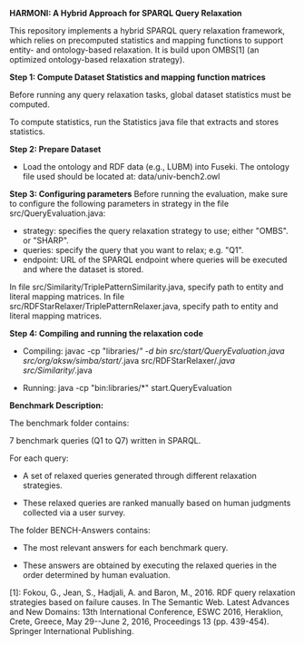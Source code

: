 **HARMONI: A Hybrid Approach for SPARQL Query Relaxation**

This repository implements a hybrid SPARQL query relaxation framework, which relies on precomputed statistics and mapping functions to support entity- and ontology-based relaxation. It is build upon OMBS[1] (an optimized ontology-based relaxation strategy). 

**Step 1: Compute Dataset Statistics and mapping function matrices**


Before running any query relaxation tasks, global dataset statistics must be computed. 


To compute statistics, run the Statistics java file that extracts and stores statistics.


**Step 2: Prepare Dataset**
- Load the ontology and RDF data (e.g., LUBM) into Fuseki.
 The ontology file used should be located at:
 data/univ-bench2.owl


**Step 3: Configuring parameters**
Before running the evaluation, make sure to configure the following parameters in strategy in the file src/QueryEvaluation.java:
- strategy: specifies the query relaxation strategy to use; either "OMBS". or "SHARP".
- queries: specify the query that you want to relax; e.g. "Q1".
- endpoint: URL of the SPARQL endpoint where queries will be executed and where the dataset is stored.


In file src/Similarity/TriplePatternSimilarity.java, specify path to entity and literal mapping matrices.
In file src/RDFStarRelaxer/TriplePatternRelaxer.java, specify path to entity and literal mapping matrices.
 

**Step 4: Compiling and running the relaxation code**

- Compiling: javac -cp "libraries/*" -d bin src/start/QueryEvaluation.java src/org/aksw/simba/start/*.java src/RDFStarRelaxer/*.java src/Similarity/*.java

- Running: java -cp "bin:libraries/*" start.QueryEvaluation

**Benchmark Description:**


The benchmark folder contains:

7 benchmark queries (Q1 to Q7) written in SPARQL.


For each query:

- A set of relaxed queries generated through different relaxation strategies.

- These relaxed queries are ranked manually based on human judgments collected via a user survey.



The folder BENCH-Answers contains:

- The most relevant answers for each benchmark query.

- These answers are obtained by executing the relaxed queries in the order determined by human evaluation.
























[1]: Fokou, G., Jean, S., Hadjali, A. and Baron, M., 2016. RDF query relaxation strategies based on failure causes. In The Semantic Web. Latest Advances and New Domains: 13th International Conference, ESWC 2016, Heraklion, Crete, Greece, May 29--June 2, 2016, Proceedings 13 (pp. 439-454). Springer International Publishing.

